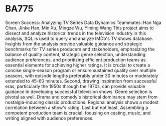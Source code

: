 # BA775
Screen Success: Analyzing TV Series Data Dynamics
Teammates: Han Nga Chan, Jinke Han, Min Xu, Mingze Wu, Yiming Wang
This project aims to dissect and analyze historical trends in the television industry.In this analysis, SQL is used to query and analyze IMDb's TV shows database. Insights from the analysis provide valuable guidance and strategic benchmarks for TV series producers and stakeholders, emphasizing the balance of quality content, strategic genre selection, understanding audience preferences, and prioritizing efficient production teams as essential elements for achieving higher ratings. It is crucial to create a concise single-season program or ensure sustained quality over multiple seasons, with episode lengths preferably under 30 minutes or moderately extended to 45-60 minutes. Second, drawing inspiration from successful eras, particularly the 1950s through the 1970s, can provide valuable guidance in developing successful television shows. Genre selection is pivotal as well. Drama and comedy's historical dominance may stem from nostalgia-inducing classic productions. Regional analysis shows a modest correlation between a show's rating. Last but not least, Assembling a competent production team is crucial, focusing on casting, music, and writing aligned with audience preferences.
